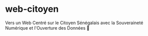 # web-citoyen
Vers un Web Centré sur le Citoyen Sénégalais avec la Souveraineté Numérique et l'Ouverture des Données 📖
